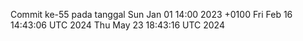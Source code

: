 Commit ke-55 pada tanggal Sun Jan 01 14:00 2023 +0100
Fri Feb 16 14:43:06 UTC 2024
Thu May 23 18:43:16 UTC 2024
